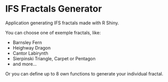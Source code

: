 # IFS Fractals Generator

Application generating IFS fractals made with R Shiny.

You can choose one of exemple fractals, like:

 - Barnsley Fern
 - Heighway Dragon
 - Cantor Labirynth
 - Sierpinski Triangle, Carpet or Pentagon
 - and more...
 
Or you can define up to 8 own functions to generate your individual fractal.
